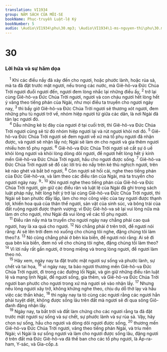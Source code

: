 ```yaml
---
translation: VI1934
group: NĂM SÁCH CỦA MÔI-SE
bookName: Phục-truyền Luật-lệ Ký 
bookNumber: 5
audio: \Audio\VI1934\phu\30.mp3; \Audio\VI1934\1-ms-nguyen-thi\phu\30.mp3
---
```


<div class="title"><h1>30</h1><h3>Lời hứa và sự hăm dọa</h3></div>
<span class="verse phu_30_1"> <sup>1</sup> Khi các điều nầy đã xảy đến cho ngươi, hoặc phước lành, hoặc rủa sả, mà ta đã đặt trước mặt ngươi, nếu trong các nước, mà Giê-hô-va Đức Chúa Trời ngươi đuổi ngươi đến, ngươi đem lòng nhắc lại những điều ấy, </span>
<span class="verse phu_30_2"><sup>2</sup> trở lại cùng Giê-hô-va Đức Chúa Trời ngươi, ngươi và con cháu ngươi hết lòng hết ý vâng theo tiếng phán của Ngài, như mọi điều ta truyền cho ngươi ngày nay, </span>
<span class="verse phu_30_3"><sup>3</sup> thì bấy giờ Giê-hô-va Đức Chúa Trời ngươi sẽ thương xót ngươi, đem những phu tù ngươi trở về, nhóm hiệp ngươi từ giữa các dân, là nơi Ngài đã tản lạc ngươi đó. <br/></span>
<span class="verse phu_30_4"> <sup>4</sup> Dẫu những kẻ bị đày của ngươi ở tại cuối trời, thì Giê-hô-va Đức Chúa Trời ngươi cũng sẽ từ đó nhóm hiệp ngươi lại và rút ngươi khỏi nơi đó. </span>
<span class="verse phu_30_5"><sup>5</sup> Giê-hô-va Đức Chúa Trời ngươi sẽ đem ngươi về xứ mà tổ phụ ngươi đã nhận được, và ngươi sẽ nhận lấy nó; Ngài sẽ làm ơn cho ngươi và gia thêm ngươi nhiều hơn tổ phụ ngươi. </span>
<span class="verse phu_30_6"><sup>6</sup> Giê-hô-va Đức Chúa Trời ngươi sẽ cất sự ô uế khỏi lòng ngươi và khỏi lòng dòng dõi ngươi, để ngươi hết lòng hết ý kính mến Giê-hô-va Đức Chúa Trời ngươi, hầu cho ngươi được sống. </span>
<span class="verse phu_30_7"><sup>7</sup> Giê-hô-va Đức Chúa Trời ngươi sẽ đổ các lời trù ẻo nầy trên kẻ thù nghịch ngươi, trên kẻ nào ghét và bắt bớ ngươi, </span>
<span class="verse phu_30_8"><sup>8</sup> Còn ngươi sẽ hối cải, nghe theo tiếng phán của Đức Giê-hô-va, và làm theo các điều răn của Ngài, mà ta truyền cho ngươi ngày nay. </span>
<span class="verse phu_30_9"><sup>9</sup>-</span>
<span class="verse phu_30_10"><sup>10</sup> Khi ngươi nghe theo tiếng phán của Giê-hô-va Đức Chúa Trời ngươi, gìn giữ các điều răn và luật lệ của Ngài đã ghi trong sách luật pháp nầy, hết lòng hết ý trở lại cùng Giê-hô-va Đức Chúa Trời ngươi, thì Ngài sẽ ban phước đầy lấp, làm cho mọi công việc của tay ngươi được thạnh lợi, khiến hoa quả của thân thể ngươi, sản vật của sinh súc, và bông trái của đất ruộng ngươi được thạnh vượng; vì Đức Giê-hô-va sẽ lại vui lòng nữa mà làm ơn cho ngươi, như Ngài đã vui lòng về các tổ phụ ngươi. <br/></span>
<span class="verse phu_30_11"> <sup>11</sup> Điều răn nầy mà ta truyền cho ngươi ngày nay chẳng phải cao quá ngươi, hay là xa quá cho ngươi. </span>
<span class="verse phu_30_12"><sup>12</sup> Nó chẳng phải ở trên trời, để ngươi nói rằng: Ai sẽ lên trời đem nó xuống cho chúng tôi nghe, đặng chúng tôi làm theo?<a data-toggle="tooltip" data-placement="bottom" title="Ro 10:6-8">⚓</a></span>
<span class="verse phu_30_13"><sup>13</sup> Nó cũng chẳng phải ở bên kia biển, để ngươi nói rằng: Ai sẽ đi qua bên kia biển, đem nó về cho chúng tôi nghe, đặng chúng tôi làm theo? </span>
<span class="verse phu_30_14"><sup>14</sup> Vì lời nầy rất gần ngươi, ở trong miệng và trong lòng ngươi, để ngươi làm theo nó. <br/></span>
<span class="verse phu_30_15"> <sup>15</sup> Hãy xem, ngày nay ta đặt trước mặt ngươi sự sống và phước lành, sự chết và tai họa, </span>
<span class="verse phu_30_16"><sup>16</sup> vì ngày nay, ta bảo ngươi thương mến Giê-hô-va Đức Chúa Trời ngươi, đi trong các đường lối Ngài, và gìn giữ những điều răn luật lệ và mạng lịnh Ngài, để ngươi sống, gia thêm, và Giê-hô-va Đức Chúa Trời ngươi ban phước cho ngươi trong xứ mà ngươi sẽ vào nhận lấy. </span>
<span class="verse phu_30_17"><sup>17</sup> Nhưng nếu lòng ngươi xây trở, không khứng nghe theo, chịu dụ dỗ thờ lạy và hầu việc các thần khác, </span>
<span class="verse phu_30_18"><sup>18</sup> thì ngày nay ta tỏ cùng các ngươi rằng các ngươi hẳn phải tuyệt diệt, không được sống lâu trên đất mà ngươi sẽ đi qua sông Giô-đanh đặng nhận lấy. <br/></span>
<span class="verse phu_30_19"> <sup>19</sup> Ngày nay, ta bắt trời và đất làm chứng cho các ngươi rằng ta đã đặt trước mặt ngươi sự sống và sự chết, sự phước lành và sự rủa sả. Vậy, hãy chọn sự sống, hầu cho ngươi và dòng dõi ngươi được sống, </span>
<span class="verse phu_30_20"><sup>20</sup> thương mến Giê-hô-va Đức Chúa Trời ngươi, vâng theo tiếng phán Ngài, và tríu mến Ngài; vì Ngài là sự sống ngươi và làm cho ngươi được sống lâu, đặng ngươi ở trên đất mà Đức Giê-hô-va đã thề ban cho các tổ phụ ngươi, là Áp-ra-ham, Y-sác, và Gia-cốp.<a data-toggle="tooltip" data-placement="bottom" title="Sa 12:7; 26:3; 28:13">⚓</a><br/></span>
